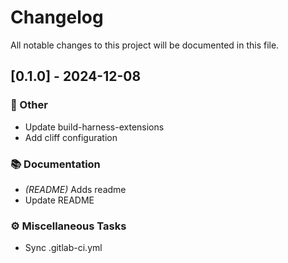 # Changelog

All notable changes to this project will be documented in this file.

## [0.1.0] - 2024-12-08

### 💼 Other

- Update build-harness-extensions
- Add cliff configuration

### 📚 Documentation

- *(README)* Adds readme
- Update README

### ⚙️ Miscellaneous Tasks

- Sync .gitlab-ci.yml

<!-- generated by git-cliff -->
